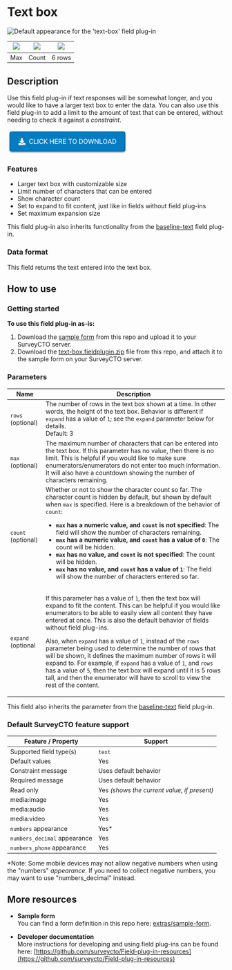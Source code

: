 # Text box

![Default appearance for the 'text-box' field plug-in](extras/preview-images/default.jpg)

|<img src="extras/preview-images/max.jpg" width="100px">|<img src="extras/preview-images/count.jpg" width="100px">|<img src="extras/preview-images/six_rows.jpg" width="100px">|
|:---:|:---:|:---:|
|Max|Count|6 rows|

## Description

Use this field plug-in if text responses will be somewhat longer, and you would like to have a larger text box to enter the data. You can also use this field plug-in to add a limit to the amount of text that can be entered, without needing to check it against a *constraint*.

[![Download now](extras/readme-images/download-button.png)](https://github.com/surveycto/text-box/raw/master/text-box.fieldplugin.zip)

### Features

* Larger text box with customizable size
* Limit number of characters that can be entered
* Show character count
* Set to expand to fit content, just like in fields without field plug-ins
* Set maximum expansion size

This field plug-in also inherits functionality from the [baseline-text](https://github.com/surveycto/baseline-text/blob/master/README.md) field plug-in.

### Data format

This field returns the text entered into the text box.

## How to use

### Getting started

**To use this field plug-in as-is:**

1. Download the [sample form](https://github.com/surveycto/text-box/blob/master/extras/sample-form/Text%20box%20sample%20form.xlsx?raw=true) from this repo and upload it to your SurveyCTO server.
1. Download the [text-box.fieldplugin.zip](https://github.com/surveycto/text-box/raw/master/text-box.fieldplugin.zip) file from this repo, and attach it to the sample form on your SurveyCTO server.

### Parameters

|Name|Description|
|---|---|
|`rows` (optional)|The number of rows in the text box shown at a time. In other words, the height of the text box. Behavior is different if `expand` has a value of `1`; see the `expand` parameter below for details.<br>Default: 3|
|`max` (optional)|The maximum number of characters that can be entered into the text box. If this parameter has no value, then there is no limit. This is helpful if you would like to make sure enumerators/enumerators do not enter too much information. It will also have a countdown showing the number of characters remaining.|
|`count` (optional)|Whether or not to show the character count so far. The character count is hidden by default, but shown by default when `max` is specified. Here is a breakdown of the behavior of `count`:<ul><li>**`max` has a numeric value, and `count` is not specified**: The field will show the number of characters remaining.</li><li>**`max` has a numeric value, and `count` has a value of `0`**: The count will be hidden.</li><li>**`max` has no value, and `count` is not specified**:  The count will be hidden.</li><li>**`max` has no value, and `count` has a value of `1`**: The field will show the number of characters entered so far.</li></ul>|
|`expand` (optional|<p>If this parameter has a value of `1`, then the text box will expand to fit the content. This can be helpful if you would like enumerators to be able to easily view all content they have entered at once. This is also the default behavior of fields without field plug-ins.</p><p>Also, when `expand` has a value of `1`, instead of the `rows` parameter being used to determine the number of rows that will be shown, it defines the maximum number of rows it will expand to. For example, if `expand` has a value of `1`, and `rows` has a value of `5`, then the text box will expand until it is 5 rows tall, and then the enumerator will have to scroll to view the rest of the content.</p>|

This field also inherits the parameter from the [baseline-text](https://github.com/surveycto/baseline-text/blob/master/README.md) field plug-in.

### Default SurveyCTO feature support

| Feature / Property | Support |
| --- | --- |
| Supported field type(s) | `text`|
| Default values | Yes |
| Constraint message | Uses default behavior |
| Required message | Uses default behavior |
| Read only | Yes *(shows the current value, if present)* |
| media:image | Yes |
| media:audio | Yes |
| media:video | Yes |
| `numbers` appearance | Yes* |
| `numbers_decimal` appearance | Yes |
| `numbers_phone` appearance | Yes |

\*Note: Some mobile devices may not allow negative numbers when using the "numbers" *appearance*. If you need to collect negative numbers, you may want to use "numbers_decimal" instead.

## More resources

* **Sample form**  
You can find a form definition in this repo here: [extras/sample-form](extras/sample-form).

* **Developer documentation**  
More instructions for developing and using field plug-ins can be found here: [https://github.com/surveycto/Field-plug-in-resources](https://github.com/surveycto/Field-plug-in-resources)